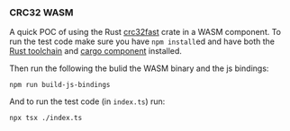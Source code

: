 ### CRC32 WASM

A quick POC of using the Rust [crc32fast](https://crates.io/crates/crc32fast) crate in a WASM component. To run the test code make sure you have `npm install`ed and have both the [Rust toolchain](https://www.rust-lang.org/tools/install) and [cargo component](https://github.com/bytecodealliance/cargo-component) installed.

Then run the following the bulid the WASM binary and the js bindings:

```
npm run build-js-bindings
```

And to run the test code (in `index.ts`) run:

```
npx tsx ./index.ts
```
